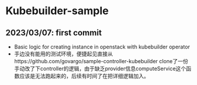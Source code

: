 # Kubebuilder-sample

## 2023/03/07: first commit

- Basic logic for creating instance in openstack with kubebuilder operator
- 手边没有能用的测试环境，便捷起见直接从https://github.com/govargo/sample-controller-kubebuilder clone了一份手动改了下controller的逻辑，由于缺乏provider信息computeService这个函数应该是无法跑起来的，后续有时间了在把详细逻辑加入。
